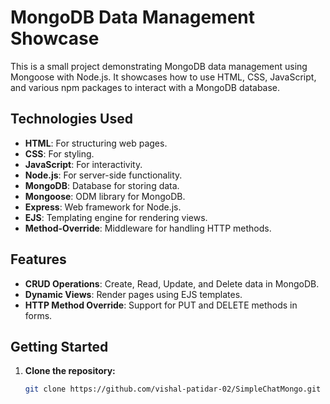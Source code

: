 # MongoDB Data Management Showcase

This is a small project demonstrating MongoDB data management using Mongoose with Node.js. It showcases how to use HTML, CSS, JavaScript, and various npm packages to interact with a MongoDB database.

## Technologies Used

- **HTML**: For structuring web pages.
- **CSS**: For styling.
- **JavaScript**: For interactivity.
- **Node.js**: For server-side functionality.
- **MongoDB**: Database for storing data.
- **Mongoose**: ODM library for MongoDB.
- **Express**: Web framework for Node.js.
- **EJS**: Templating engine for rendering views.
- **Method-Override**: Middleware for handling HTTP methods.

## Features

- **CRUD Operations**: Create, Read, Update, and Delete data in MongoDB.
- **Dynamic Views**: Render pages using EJS templates.
- **HTTP Method Override**: Support for PUT and DELETE methods in forms.

## Getting Started

1. **Clone the repository:**

   ```bash
   git clone https://github.com/vishal-patidar-02/SimpleChatMongo.git

